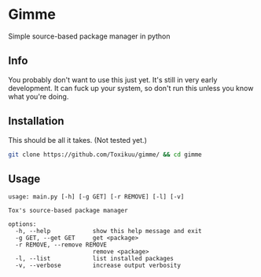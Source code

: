 # Gimme
Simple source-based package manager in python

## Info
You probably don't want to use this just yet. It's still in very early development. It can fuck up your system, so don't run this unless you know what you're doing.

## Installation
This should be all it takes. (Not tested yet.)
```bash
git clone https://github.com/Toxikuu/gimme/ && cd gimme
```

## Usage
```
usage: main.py [-h] [-g GET] [-r REMOVE] [-l] [-v]

Tox's source-based package manager

options:
  -h, --help            show this help message and exit
  -g GET, --get GET     get <package>
  -r REMOVE, --remove REMOVE
                        remove <package>
  -l, --list            list installed packages
  -v, --verbose         increase output verbosity
```
